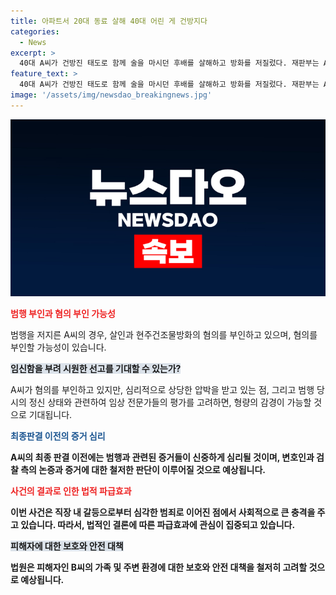 ```yaml
---
title: 아파트서 20대 동료 살해 40대 어린 게 건방지다
categories:
  - News
excerpt: >
  40대 A씨가 건방진 태도로 함께 술을 마시던 후배를 살해하고 방화를 저질렀다. 재판부는 A씨의 범행을 확증적 고의로 평가하며 징역 23년과 5년 보호관찰 명령을 내렸다. A씨는 이전에도 범죄를 저질렀고, 범행 후 책임을 돌리는 양상을 보였다. 재판부는 다수에 대한 범행 가능성을 배제하지만 전자장치 부착 명령은 기각했다.
feature_text: >
  40대 A씨가 건방진 태도로 함께 술을 마시던 후배를 살해하고 방화를 저질렀다. 재판부는 A씨의 범행을 확증적 고의로 평가하며 징역 23년과 5년 보호관찰 명령을 내렸다. A씨는 이전에도 범죄를 저질렀고, 범행 후 책임을 돌리는 양상을 보였다. 재판부는 다수에 대한 범행 가능성을 배제하지만 전자장치 부착 명령은 기각했다.
image: '/assets/img/newsdao_breakingnews.jpg'
---
```


<p><img src="/assets/img/newsdao_breakingnews.jpg" alt="pcversion 속보" /></p>

<p><b><span style="color: #ee2323;">범행 부인과 혐의 부인 가능성</span></b></p>

<p>범행을 저지른 A씨의 경우, 살인과 현주건조물방화의 혐의를 부인하고 있으며, 혐의를 부인할 가능성이 있습니다.</p>

<p><b><span style="background-color: #21538527;">임신함을 부려 시원한 선고를 기대할 수 있는가?</span></b></p>

<p>A씨가 혐의를 부인하고 있지만, 심리적으로 상당한 압박을 받고 있는 점, 그리고 범행 당시의 정신 상태와 관련하여 임상 전문가들의 평가를 고려하면, 형량의 감경이 가능할 것으로 기대됩니다.</p>

<p><b><span style="color: #1a5490;">최종판결 이전의 증거 심리</span><b></p>

<p>A씨의 최종 판결 이전에는 범행과 관련된 증거들이 신중하게 심리될 것이며, 변호인과 검찰 측의 논증과 증거에 대한 철저한 판단이 이루어질 것으로 예상됩니다. </p>

<p><b><span style="color: #ee2323;">사건의 결과로 인한 법적 파급효과</span></b></p>

<p>이번 사건은 직장 내 갈등으로부터 심각한 범죄로 이어진 점에서 사회적으로 큰 충격을 주고 있습니다. 따라서, 법적인 결론에 따른 파급효과에 관심이 집중되고 있습니다.</p>

<p><b><span style="background-color: #21538527;">피해자에 대한 보호와 안전 대책</span></b></p>

<p>법원은 피해자인 B씨의 가족 및 주변 환경에 대한 보호와 안전 대책을 철저히 고려할 것으로 예상됩니다.</p>

<p data-ke-size="size16">&nbsp;</p>

